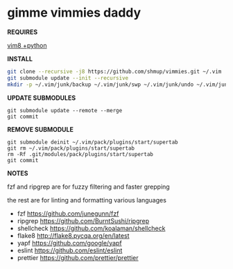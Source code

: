 gimme vimmies daddy
===================

**REQUIRES**

[vim8 +python](https://github.com/shmup/vimmies/wiki/Installing-vim8)

**INSTALL**

```sh
git clone --recursive -j8 https://github.com/shmup/vimmies.git ~/.vim
git submodule update --init --recursive
mkdir -p ~/.vim/junk/backup ~/.vim/junk/swp ~/.vim/junk/undo ~/.vim/junk/view
```

**UPDATE SUBMODULES**
```
git submodule update --remote --merge
git commit
```

**REMOVE SUBMODULE**
```
git submodule deinit ~/.vim/pack/plugins/start/supertab
git rm ~/.vim/pack/plugins/start/supertab
rm -Rf .git/modules/pack/plugins/start/supertab
git commit
```

**NOTES**

fzf and ripgrep are for fuzzy filtering and faster grepping

the rest are for linting and formatting various languages

* fzf        https://github.com/junegunn/fzf
* ripgrep    https://github.com/BurntSushi/ripgrep
* shellcheck https://github.com/koalaman/shellcheck
* flake8     http://flake8.pycqa.org/en/latest
* yapf       https://github.com/google/yapf
* eslint     https://github.com/eslint/eslint
* prettier   https://github.com/prettier/prettier
